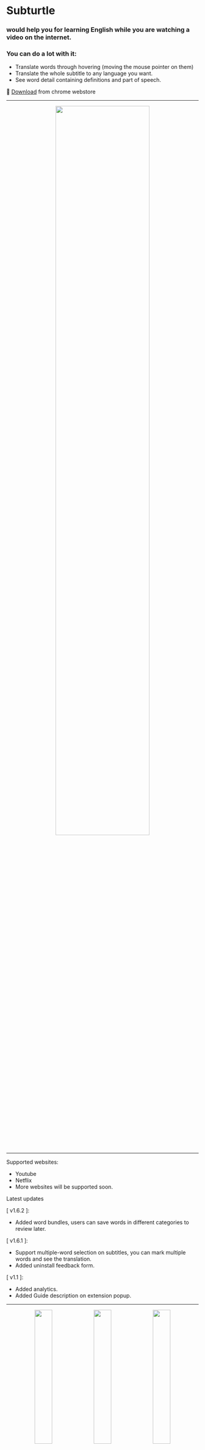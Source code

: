 # Subturtle 
### would help you for learning English while you are watching a video on the internet. 

### You can do a lot with it:
- Translate words through hovering (moving the mouse pointer on them)
- Translate the whole subtitle to any language you want.
- See word detail containing definitions and part of speech.

🎁 [Download](https://chrome.google.com/webstore/detail/subturtle/gaplicnpaiidofkoeonioomcnadoofkf) from chrome webstore

---

<p align="center">
<img src="https://github.com/codebridger/subturtle-extension-apps/blob/main/extension/misc/media-kit/Frame%202.png" width="70%"/>
</p>

---

Supported websites:
- Youtube
- Netflix
- More websites will be supported soon.

Latest updates 

[ v1.6.2 ]:
- Added word bundles, users can save words in different categories to review later. 

[ v1.6.1 ]:
- Support multiple-word selection on subtitles, you can mark multiple words and see the translation.
- Added uninstall feedback form.

[ v1.1 ]:
- Added analytics.
- Added Guide description on extension popup.

---

<p align="center">
<img src="https://github.com/codebridger/subturtle-extension-apps/blob/main/extension/misc/media-kit/Word%20detail%201.png" width="30%" />
<img src="https://github.com/codebridger/subturtle-extension-apps/blob/main/extension/misc/media-kit/Word%20detail%202.png" width="30%" />
<img src="https://github.com/codebridger/subturtle-extension-apps/blob/main/extension/misc/media-kit/Word%20detail%203.png" width="30%" />
</p>

---

# Technical Documentation

## Table of Contents

- [Project Overview](#project-overview)
- [Architecture](#architecture)
  - [Main Modules](#main-modules)
  - [Data Flow](#data-flow)
- [Directory Structure](#directory-structure)
- [Key Components](#key-components)
  - [Background Scripts](#background-scripts)
  - [Popup UI](#popup-ui)
  - [Console Crane App](#console-crane-app)
  - [Subtitle Injection](#subtitle-injection)
  - [Common Utilities](#common-utilities)
  - [Plugins](#plugins)
  - [State Management](#state-management)
- [Services & Helpers](#services--helpers)
- [Types & Static Data](#types--static-data)
- [Extending the Extension](#extending-the-extension)
- [Build & Development](#build--development)
- [Manifest & Assets](#manifest--assets)

---

## Project Overview

Subturtle is a Chrome extension designed to help users learn English while watching videos online. It provides features such as word translation on hover, full subtitle translation, and detailed word information. The extension supports platforms like YouTube and Netflix, with plans for more.

---

## Architecture

### Main Modules

- **Background Scripts:** Handle background tasks, Chrome API interactions, and messaging.
- **Popup UI:** The extension popup, providing quick access to features and settings.
- **Console Crane App:** The main extension app rendered in a web page, with its own router and features such as word detail and (in the future) settings.
- **Subtitle Injection:** Injects and manages subtitles on supported video sites.
- **Common Utilities:** Shared helpers, services, icons, and types.
- **Plugins:** Integrations and additional features (e.g., Mixpanel analytics, modular REST).
- **State Management:** Centralized state for user data, settings, and app state.

### Data Flow

- User interacts with video page or popup.
- Content scripts inject subtitle features and communicate with background scripts.
- Background scripts handle API calls, storage, and messaging.
- Popup and Console Crane App interact with background and content scripts for real-time updates.

#### Mermaid Diagram: High-Level Architecture

```mermaid
graph TD
    A(Background Script) -- Messaging --> B(Content Scripts)
    B -- Injects --> C(Web Pages: YouTube, Netflix)
    D(Popup UI) -- Communicates --> A
    H(Console Crane App) -- Runs in --> C
    E(Common Utilities) -- Used by --> A
    E -- Used by --> D
    E -- Used by --> H
    F(Plugins) -- Extend --> A
    F -- Extend --> D
    F -- Extend --> H
    G(Stores/State) -- Shared by --> D
    G -- Shared by --> H
```

---

## Directory Structure

```
src/
  background.ts
  main.ts
  popup.ts
  console-crane/
    router.ts
    types.ts
    components/
    stores/
    views/
  subtitle/
    _support-template/
    web_netflix/
    web_youtube/
    components/
    helpers/
  popup/
    App.vue
    router.ts
    components/
    helper/
    views/
  common/
    components/
    helper/
    icons/
    services/
    static/
    types/
  plugins/
    install.ts
    mixpanel.ts
    modular-rest.ts
    vue-prime/
  stores/
  animation.scss
  tailwind.css
  vue-shim.d.ts
```

---

## Key Components

### Background Scripts

- **File:** `src/background.ts`
- Handles Chrome extension background tasks, OAuth, window management, and messaging.

### Popup UI

- **Directory:** `src/popup/`
- Vue-based popup interface for quick access to extension features and settings.

### Console Crane App

- **Directory:** `src/console-crane/`
- The main extension app rendered in a web page.
- Features its own router (`router.ts`), views, and components.
- Provides advanced features like word detail and will support settings and more.

### Subtitle Injection

- **Directory:** `src/subtitle/`
- Injects and manages subtitles on supported sites (YouTube, Netflix).
- Contains site-specific logic and shared components.

### Common Utilities

- **Directory:** `src/common/`
- Shared helpers (text, math, promise, etc.), services (HTTP, translation), icons, static data, and TypeScript types.

### Plugins

- **Directory:** `src/plugins/`
- Integrations for analytics (Mixpanel), modular REST, and Vue plugin setup.

### State Management

- **Directories:** `src/stores/`, `src/console-crane/stores/`
- Centralized state for user data, word bundles, and app state.

---

## Services & Helpers

- **HTTP Service:** `src/common/services/http.service.ts` — Handles API requests.
- **Proxy Service:** `src/common/services/proxy.service.ts` — Manages proxying requests.
- **Router Observer:** `src/common/services/router-observer.service.ts` — Observes route changes.
- **Translate Service:** `src/common/services/translate.service.ts` — Manages translation logic.
- **Helpers:** Utilities for logging, text processing, math, promises, and more.

---

## Types & Static Data

- **Types:** `src/common/types/` — TypeScript types for API responses, general data, messaging, and phrases.
- **Static Data:** `src/common/static/` — Base64 images, global constants, supported languages.

---

## Extending the Extension

- To add support for a new website, create a new directory under `src/subtitle/` and implement the required components and logic.
- To add new features to the Console Crane App, add new views/components and update the router.

---

## Build & Development

- **Setup:** Install dependencies with `npm install`.
- **Development:** Use `npm run dev` to start the development server.
- **Build:** Use `npm run build` to create a production build.
- **Testing:** (Add details if tests exist.)

---

## Manifest & Assets

- **Manifest:** `static/manifest.json` — Chrome extension manifest configuration.
- **Assets:** `static/assets/`, `static/assets/style/`, `static/assets/svg/` — Images, styles, and SVGs used by the extension.

---
